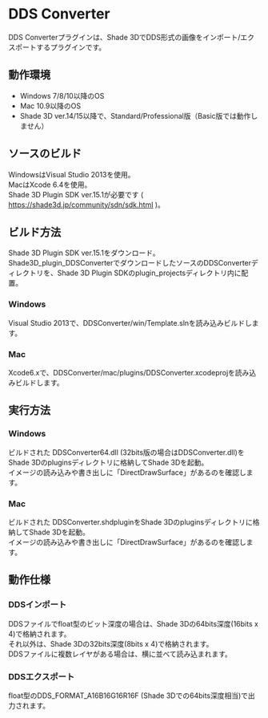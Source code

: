 # DDS Converter
DDS Converterプラグインは、Shade 3DでDDS形式の画像をインポート/エクスポートするプラグインです。

## 動作環境

* Windows 7/8/10以降のOS
* Mac 10.9以降のOS
* Shade 3D ver.14/15以降で、Standard/Professional版（Basic版では動作しません）

## ソースのビルド

WindowsはVisual Studio 2013を使用。  
MacはXcode 6.4を使用。  
Shade 3D Plugin SDK ver.15.1が必要です ( https://shade3d.jp/community/sdn/sdk.html )。  

## ビルド方法

Shade 3D Plugin SDK ver.15.1をダウンロード。  
Shade3D_plugin_DDSConverterでダウンロードしたソースのDDSConverterディレクトリを、Shade 3D Plugin SDKのplugin_projectsディレクトリ内に配置。  

### Windows

Visual Studio 2013で、DDSConverter/win/Template.slnを読み込みビルドします。  

### Mac

Xcode6.xで、DDSConverter/mac/plugins/DDSConverter.xcodeprojを読み込みビルドします。  

## 実行方法

### Windows

ビルドされた DDSConverter64.dll (32bits版の場合はDDSConverter.dll)をShade 3Dのpluginsディレクトリに格納してShade 3Dを起動。  
イメージの読み込みや書き出しに「DirectDrawSurface」があるのを確認します。  

### Mac

ビルドされた DDSConverter.shdpluginをShade 3Dのpluginsディレクトリに格納してShade 3Dを起動。  
イメージの読み込みや書き出しに「DirectDrawSurface」があるのを確認します。  

## 動作仕様

### DDSインポート

DDSファイルでfloat型のビット深度の場合は、Shade 3Dの64bits深度(16bits x 4)で格納されます。  
それ以外は、Shade 3Dの32bits深度(8bits x 4)で格納されます。  
DDSファイルに複数レイヤがある場合は、横に並べて読み込まれます。

### DDSエクスポート

float型のDDS_FORMAT_A16B16G16R16F (Shade 3Dでの64bits深度相当)で出力されます。  



